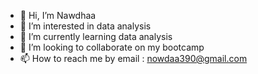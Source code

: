 - 👋 Hi, I’m Nawdhaa
- 👀 I’m interested in data analysis
- 🌱 I’m currently learning data analysis 
- 💞️ I’m looking to collaborate on my bootcamp
- 📫 How to reach me by email : nowdaa390@gmail.com


<!---
nawdhaa/nawdhaa is a ✨ special ✨ repository because its `README.md` (this file) appears on your GitHub profile.
You can click the Preview link to take a look at your changes.
--->
